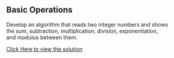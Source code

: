 ## Basic Operations

Develop an algorithm that reads two integer numbers and shows<br>
the sum, subtraction, multiplication, division, exponentiation,<br> and modulus between them.

[Click Here to view the solution](https://github.com/davi-p-oliveira-11/JavaCodeHub/blob/main/Challenges/Operations/Operations.java)
